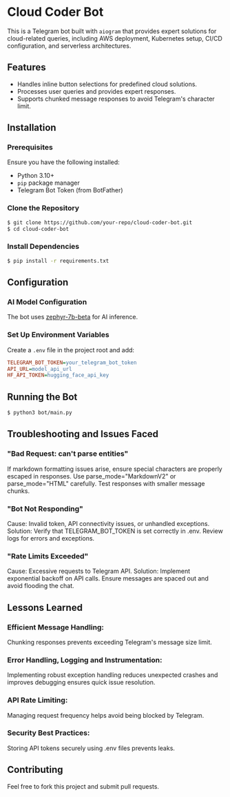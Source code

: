 # Cloud Coder Bot

This is a Telegram bot built with `aiogram` that provides expert solutions for cloud-related queries, including AWS deployment, Kubernetes setup, CI/CD configuration, and serverless architectures.

## Features
- Handles inline button selections for predefined cloud solutions.
- Processes user queries and provides expert responses.
- Supports chunked message responses to avoid Telegram's character limit.

## Installation

### Prerequisites
Ensure you have the following installed:
- Python 3.10+
- `pip` package manager
- Telegram Bot Token (from BotFather)

### Clone the Repository
```sh
$ git clone https://github.com/your-repo/cloud-coder-bot.git
$ cd cloud-coder-bot
```

### Install Dependencies
```sh
$ pip install -r requirements.txt
```

## Configuration

### AI Model Configuration
The bot uses [zephyr-7b-beta](https://api-inference.huggingface.co/models/HuggingFaceH4/zephyr-7b-beta) for AI inference.

### Set Up Environment Variables
Create a `.env` file in the project root and add:
```ini
TELEGRAM_BOT_TOKEN=your_telegram_bot_token
API_URL=model_api_url
HF_API_TOKEN=hugging_face_api_key
```

## Running the Bot
```sh
$ python3 bot/main.py
```

## Troubleshooting and Issues Faced


### "Bad Request: can't parse entities"
If markdown formatting issues arise, ensure special characters are properly escaped in responses.
Use parse_mode="MarkdownV2" or parse_mode="HTML" carefully.
Test responses with smaller message chunks.

### "Bot Not Responding"
Cause: Invalid token, API connectivity issues, or unhandled exceptions.
Solution:
Verify that TELEGRAM_BOT_TOKEN is set correctly in .env.
Review logs for errors and exceptions.

### "Rate Limits Exceeded"
Cause: Excessive requests to Telegram API.
Solution:
Implement exponential backoff on API calls.
Ensure messages are spaced out and avoid flooding the chat.


## Lessons Learned

### Efficient Message Handling: 
Chunking responses prevents exceeding Telegram's message size limit.

### Error Handling, Logging and Instrumentation: 
Implementing robust exception handling reduces unexpected crashes and improves debugging ensures quick issue resolution.

### API Rate Limiting: 
Managing request frequency helps avoid being blocked by Telegram.

### Security Best Practices: 
Storing API tokens securely using .env files prevents leaks.


## Contributing
Feel free to fork this project and submit pull requests.

